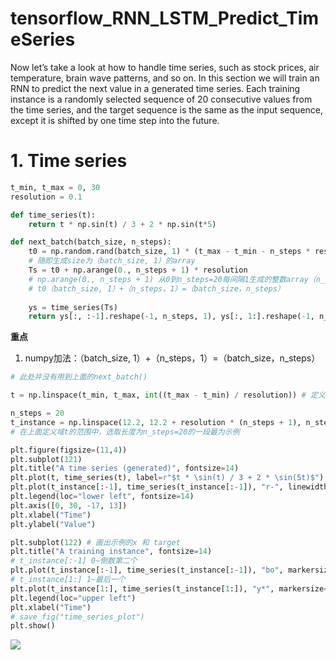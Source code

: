 # tensorflow_RNN_LSTM_Predict_TimeSeries

Now let’s take a look at how to handle time series, such as stock prices, air temperature, brain wave patterns, and so on. In this section we will train an RNN to predict the next value in a generated time series. Each training instance is a randomly selected sequence of 20 consecutive values from the time series, and the target sequence is the same as the input sequence, except it is shifted by one time step into the future.

# 1. Time series

```python
t_min, t_max = 0, 30
resolution = 0.1

def time_series(t):
    return t * np.sin(t) / 3 + 2 * np.sin(t*5)

def next_batch(batch_size, n_steps):
    t0 = np.random.rand(batch_size, 1) * (t_max - t_min - n_steps * resolution)
    # 随即生成size为（batch_size, 1）的array 
    Ts = t0 + np.arange(0., n_steps + 1) * resolution
    # np.arange(0., n_steps + 1) 从0到n_steps=20每间隔1生成的整数array（n_steps，1）
    # t0（batch_size, 1）+（n_steps，1）=（batch_size，n_steps）
    
    ys = time_series(Ts)
    return ys[:, :-1].reshape(-1, n_steps, 1), ys[:, 1:].reshape(-1, n_steps, 1)
```
**重点**

1. numpy加法：（batch_size, 1）+（n_steps，1）=（batch_size，n_steps）

```python
# 此处并没有用到上面的next_batch()

t = np.linspace(t_min, t_max, int((t_max - t_min) / resolution)) # 定义域t（0，30）共30/0.1=300个离散点

n_steps = 20
t_instance = np.linspace(12.2, 12.2 + resolution * (n_steps + 1), n_steps + 1)
# 在上面定义域t的范围中，选取长度为n_steps=20的一段最为示例

plt.figure(figsize=(11,4))
plt.subplot(121)
plt.title("A time series (generated)", fontsize=14)
plt.plot(t, time_series(t), label=r"$t * \sin(t) / 3 + 2 * \sin(5t)$")
plt.plot(t_instance[:-1], time_series(t_instance[:-1]), "r-", linewidth=3, label="A training instance")
plt.legend(loc="lower left", fontsize=14)
plt.axis([0, 30, -17, 13])
plt.xlabel("Time")
plt.ylabel("Value")

plt.subplot(122) # 画出示例的x 和 target
plt.title("A training instance", fontsize=14)
# t_instance[:-1] 0~倒数第二个
plt.plot(t_instance[:-1], time_series(t_instance[:-1]), "bo", markersize=10, label="instance")
# t_instance[1:] 1~最后一个
plt.plot(t_instance[1:], time_series(t_instance[1:]), "y*", markersize=10, label="target")
plt.legend(loc="upper left")
plt.xlabel("Time")
# save_fig("time_series_plot")
plt.show()
```

![](https://www.kaggleusercontent.com/kf/9404547/eyJhbGciOiJkaXIiLCJlbmMiOiJBMTI4Q0JDLUhTMjU2In0..oBX1fUW5X1zwDzYFkwYDUA.OrB5t7zKCfaiYqvmKG0Iucf8mnydrfhrtao76sFIqyDcxDjOXn-jj1og_h5YtosCnKFh2cGopr81ZRRK2SAvpRdFdxVMoKHYwOI9WPRDJRK927r82AxMnaUeTEXFmfR9nellwGI6kek4nonzJlE54fIRMDuOp-Moq8gqiAZ9_og.Usf_cMPSK_J_1yS1rgNccg/__results___files/__results___13_0.png)
